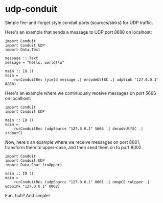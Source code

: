 # udp-conduit

Simple fire-and-forget style conduit parts (sources/sinks) for UDP traffic.

Here's an example that sends a message to UDP port 8888 on localhost:

    import Conduit
    import Conduit.UDP
    import Data.Text

    message :: Text
    message = "hello, world!\n"

    main :: IO ()
    main =
        runConduitRes (yield message .| encodeUtf8C .| udpSink "127.0.0.1" 8888)

Here's an example where we continuously receive messages on port 5666 on localhost:

    import Conduit
    import Conduit.UDP

    main :: IO ()
    main =
        runConduitRes (udpSource "127.0.0.1" 5666 .| decodeUtf8C .| stdoutC)

Now, here's an example where we receive messages on port 8001, transform them to
upper-case, and then send them on to port 8002.

    import Conduit
    import Conduit.UDP
    import Data.Char (toUpper)

    main :: IO ()
    main =
        runConduitRes (udpSource "127.0.0.1" 8001 .| omapCE toUpper .| udpSink "127.0.0.1" 8002)

Fun, huh? And simple!

